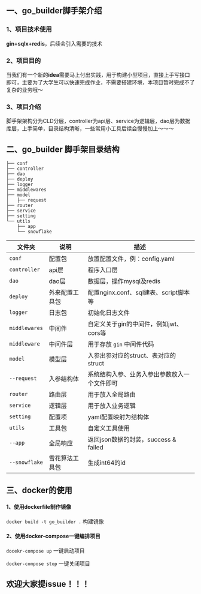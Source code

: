 ## 一、go_builder脚手架介绍

### 1、项目技术使用

**gin+sqlx+redis**，后续会引入需要的技术

### 2、项目目的

当我们有一个新的**idea**需要马上付出实践，用于构建小型项目，直接上手写接口即可，主要为了大学生可以快速完成作业，不需要搭建环境，本项目暂时完成不了复杂的业务哦～

### 3、项目介绍

脚手架架构分为CLD分层，controller为api层、service为逻辑层，dao层为数据库层，上手简单，目录结构清晰，一些常用小工具后续会慢慢加上～～～

## 二、go_builder 脚手架目录结构

```shell
├── conf
├── controller
├── dao
├── deploy
├── logger
├── middlewares
├── model
│   ├── request
├── router
├── service
├── setting
└── utils
    ├── app
    └── snowflake
```



| 文件夹        | 说明           | 描述                                         |
| ------------- | -------------- | -------------------------------------------- |
| `conf`        | 配置包         | 放置配置文件，例：config.yaml                |
| `controller`  | api层          | 程序入口层                                   |
| `dao`         | dao层          | 数据层，操作mysql及redis                     |
| `deploy`      | 外来配置工具包 | 配置nginx.conf、sql建表、script脚本等        |
| `logger`      | 日志包         | 初始化日志文件                               |
| `middlewares` | 中间件         | 自定义关于gin的中间件，例如jwt、cors等       |
| `middleware`  | 中间件层       | 用于存放 `gin` 中间件代码                    |
| `model`       | 模型层         | 入参出参对应的struct、表对应的struct         |
| `--request`   | 入参结构体     | 系统结构入参、业务入参出参数放入一个文件即可 |
| `router`      | 路由层         | 用于放入全局路由                             |
| `service`     | 逻辑层         | 用于放入业务逻辑                             |
| `setting`     | 配置项         | yaml配置映射为结构体                         |
| `utils`       | 工具包         | 自定义工具使用                               |
| `--app`       | 全局响应       | 返回json数据的封装，success & failed         |
| `--snowflake` | 雪花算法工具包 | 生成int64的id                                |

## 三、docker的使用
#### 1、使用dockerfile制作镜像
`docker build -t go_builder .` 构建镜像
#### 2、使用docker-compose一键编排项目
`docekr-compose up` 一键启动项目 

`docker-compose stop` 一键关闭项目



## 欢迎大家提issue！！！
